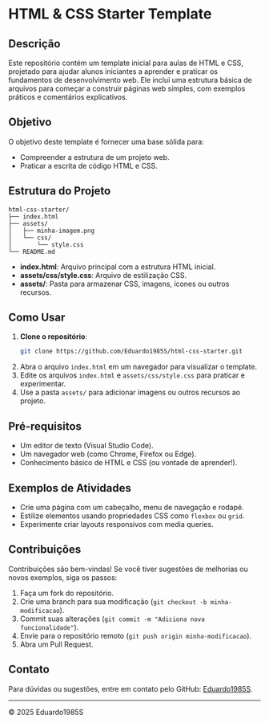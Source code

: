 # HTML & CSS Starter Template

## Descrição
Este repositório contém um template inicial para aulas de HTML e CSS, projetado para ajudar alunos iniciantes a aprender e praticar os fundamentos de desenvolvimento web. Ele inclui uma estrutura básica de arquivos para começar a construir páginas web simples, com exemplos práticos e comentários explicativos.

## Objetivo
O objetivo deste template é fornecer uma base sólida para:
- Compreender a estrutura de um projeto web.
- Praticar a escrita de código HTML e CSS.

## Estrutura do Projeto
```
html-css-starter/
├── index.html
├── assets/
│   ├── minha-imagem.png
│   └── css/
│       └── style.css
└── README.md
```

- **index.html**: Arquivo principal com a estrutura HTML inicial.
- **assets/css/style.css**: Arquivo de estilização CSS.
- **assets/**: Pasta para armazenar CSS, imagens, ícones ou outros recursos.

## Como Usar
1. **Clone o repositório**:
   ```bash
   git clone https://github.com/Eduardo1985S/html-css-starter.git
   ```
2. Abra o arquivo `index.html` em um navegador para visualizar o template.
3. Edite os arquivos `index.html` e `assets/css/style.css` para praticar e experimentar.
4. Use a pasta `assets/` para adicionar imagens ou outros recursos ao projeto.

## Pré-requisitos
- Um editor de texto (Visual Studio Code).
- Um navegador web (como Chrome, Firefox ou Edge).
- Conhecimento básico de HTML e CSS (ou vontade de aprender!).

## Exemplos de Atividades
- Crie uma página com um cabeçalho, menu de navegação e rodapé.
- Estilize elementos usando propriedades CSS como `flexbox` ou `grid`.
- Experimente criar layouts responsivos com media queries.

## Contribuições
Contribuições são bem-vindas! Se você tiver sugestões de melhorias ou novos exemplos, siga os passos:
1. Faça um fork do repositório.
2. Crie uma branch para sua modificação (`git checkout -b minha-modificacao`).
3. Commit suas alterações (`git commit -m "Adiciona nova funcionalidade"`).
4. Envie para o repositório remoto (`git push origin minha-modificacao`).
5. Abra um Pull Request.

## Contato
Para dúvidas ou sugestões, entre em contato pelo GitHub: [Eduardo1985S](https://github.com/Eduardo1985S).

---

© 2025 Eduardo1985S
